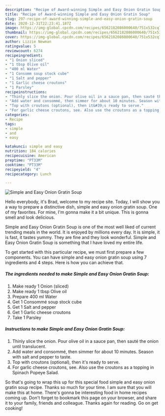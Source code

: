 ```yaml
---
description: "Recipe of Award-winning Simple and Easy Onion Gratin Soup"
title: "Recipe of Award-winning Simple and Easy Onion Gratin Soup"
slug: 297-recipe-of-award-winning-simple-and-easy-onion-gratin-soup
date: 2020-12-31T22:23:41.187Z
image: https://img-global.cpcdn.com/recipes/6562182086000640/751x532cq70/simple-and-easy-onion-gratin-soup-recipe-main-photo.jpg
thumbnail: https://img-global.cpcdn.com/recipes/6562182086000640/751x532cq70/simple-and-easy-onion-gratin-soup-recipe-main-photo.jpg
cover: https://img-global.cpcdn.com/recipes/6562182086000640/751x532cq70/simple-and-easy-onion-gratin-soup-recipe-main-photo.jpg
author: Lizzie Newman
ratingvalue: 5
reviewcount: 6274
recipeingredient:
- "1 Onion sliced"
- "1 tbsp Olive oil"
- "400 ml Water"
- "1 Consomm soup stock cube"
- "1 Salt and pepper"
- "1 Garlic cheese croutons"
- "1 Parsley"
recipeinstructions:
- "Thinly slice the onion. Pour olive oil in a sauce pan, then sauté the onion until translucent."
- "Add water and consommé, then simmer for about 10 minutes. Season with salt and pepper to taste."
- "Top with croutons (optional), then it&#39;s ready to serve."
- "For garlic cheese croutons, see. Also use the croutons as a topping in Spinach Popeye Salad."
categories:
- Recipe
tags:
- simple
- and
- easy

katakunci: simple and easy 
nutrition: 184 calories
recipecuisine: American
preptime: "PT33M"
cooktime: "PT33M"
recipeyield: "4"
recipecategory: Lunch

---
```



![Simple and Easy Onion Gratin Soup](https://img-global.cpcdn.com/recipes/6562182086000640/751x532cq70/simple-and-easy-onion-gratin-soup-recipe-main-photo.jpg)

Hello everybody, it's Brad, welcome to my recipe site. Today, I will show you a way to prepare a distinctive dish, simple and easy onion gratin soup. One of my favorites. For mine, I'm gonna make it a bit unique. This is gonna smell and look delicious.



Simple and Easy Onion Gratin Soup is one of the most well liked of current trending meals in the world. It is enjoyed by millions every day. It is simple, it is fast, it tastes yummy. They are fine and they look wonderful. Simple and Easy Onion Gratin Soup is something that I have loved my entire life.


To get started with this particular recipe, we must first prepare a few components. You can have simple and easy onion gratin soup using 7 ingredients and 4 steps. Here is how you can achieve that.

<!--inarticleads1-->

##### The ingredients needed to make Simple and Easy Onion Gratin Soup:

1. Make ready 1 Onion (sliced)
1. Make ready 1 tbsp Olive oil
1. Prepare 400 ml Water
1. Get 1 Consommé soup stock cube
1. Get 1 Salt and pepper
1. Get 1 Garlic cheese croutons
1. Take 1 Parsley




<!--inarticleads2-->

##### Instructions to make Simple and Easy Onion Gratin Soup:

1. Thinly slice the onion. Pour olive oil in a sauce pan, then sauté the onion until translucent.
1. Add water and consommé, then simmer for about 10 minutes. Season with salt and pepper to taste.
1. Top with croutons (optional), then it&#39;s ready to serve.
1. For garlic cheese croutons, see. Also use the croutons as a topping in Spinach Popeye Salad.




So that's going to wrap this up for this special food simple and easy onion gratin soup recipe. Thanks so much for your time. I am sure that you will make this at home. There's gonna be interesting food in home recipes coming up. Don't forget to bookmark this page on your browser, and share it to your family, friends and colleague. Thanks again for reading. Go on get cooking!
